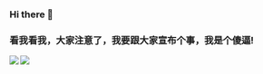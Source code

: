 ### Hi there 👋

<!--
**nu11plex/nu11plex** is a ✨ _special_ ✨ repository because its `README.md` (this file) appears on your GitHub profile.

Here are some ideas to get you started:

- 🔭 I’m currently working on ...
- 🌱 I’m currently learning ...
- 👯 I’m looking to collaborate on ...
- 🤔 I’m looking for help with ...
- 💬 Ask me about ...
- 📫 How to reach me: ...
- 😄 Pronouns: ...
- ⚡ Fun fact: ...
-->

### 看我看我，大家注意了，我要跟大家宣布个事，我是个**傻逼**!

<a href="https://github.com/nu11plex">
  <img align="left" src="https://github-readme-stats.vercel.app/api?username=nu11plex" />
</a>
<a href="https://github.com/nu11plex">
  <img align="left" src="https://github-readme-stats.vercel.app/api/top-langs/?username=nu11plex" />
</a>
